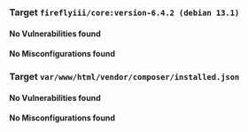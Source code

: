 
### Target `fireflyiii/core:version-6.4.2 (debian 13.1)`
#### No Vulnerabilities found
#### No Misconfigurations found
### Target `var/www/html/vendor/composer/installed.json`
#### No Vulnerabilities found
#### No Misconfigurations found
